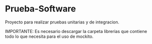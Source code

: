 # Prueba-Software
Proyecto para realizar pruebas unitarias y de integracion.

IMPORTANTE: Es necesario descargar la carpeta librerias que contiene todo lo que necesita para el uso de mockito.
